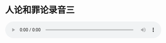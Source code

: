 # 人论和罪论录音三

<audio style="width: 100%;" preload="false" controls controlslist="nodownload"><source src="//cdn.wechat.edu.pl/audio/mp3/old/27384.mp3" type="audio/mpeg">Your browser does not support the audio element.</audio>


